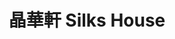 ---
title: "晶華軒 Silks House"
description: "晶華軒 Silks House"
layout: shop
keywords:
  - 美食競賽
  - 台灣美食
  - 美食精選
datePublished: "2025-06-30"
dateModified: "2025-07-03"
city: "台北市"
district: "中山區"
address: "台北市中山區中山北路二段39巷3號3樓"
phone: "0225215000#3236"
geo: "25.054151528628463, 121.52419389383094"
google_map: "https://maps.app.goo.gl/RcyyZu9cmmkmzSJH6"
footinder: "https://footinder.com.tw/%E5%8F%B0%E5%8C%97%E5%B8%82%E4%B8%AD%E5%B1%B1%E5%8D%80/31232/"
official: "https://www.regenttaiwan.com/dining/silks-house"
award:
  - name: "500盤"
    year: "2024"
    entries:
      - dishes:
          - "松茸竹笙燉花膠"
          - "生拆泥鯭粥"
          - "八寶冬瓜盅"
          - "豬腳薑醋"
          - "老香港咖哩蟹"
          - "蜜汁叉燒"
          - "鱈蟹西施泡飯"
          - "梅菜松阪肉蒸圓茄"
          - "龍蝦馬蹄蒸肉餅"
          - "油浸筍殼魚"
          - "生拆蟹膏麻婆豆腐"
          - "港式麻香蔥油餅"

---